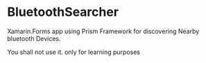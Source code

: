 # BluetoothSearcher
Xamarin.Forms app using Prism Framework for discovering Nearby bluetooth Devices. 

You shall not use it. only for learning purposes
